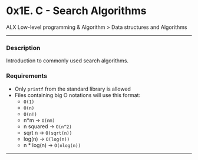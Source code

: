 # 0x1E. C - Search Algorithms
ALX Low-level programming & Algorithm > Data structures and Algorithms

---

### Description
Introduction to commonly used search algorithms.

### Requirements
* Only `printf` from the standard library is allowed
* Files containing big O notations will use this format:
  * `O(1)`
  * `O(n)`
  * `O(n!)`
  * n*m -> `O(nm)`
  * n squared -> `O(n^2)`
  * sqrt n -> `O(sqrt(n))`
  * log(n) -> `O(log(n))`
  * n * log(n) -> `O(nlog(n))`

---
